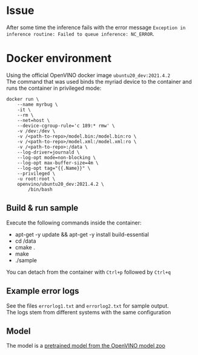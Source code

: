 # Issue
After some time the inference fails with the error message `Exception in inference routine: Failed to queue inference: NC_ERROR`.

# Docker environment
Using the official OpenVINO docker image `ubuntu20_dev:2021.4.2`  
The command that was used binds the myriad device to the container and runs the container in privileged mode:  
```
docker run \
    --name myrbug \
    -it \
    --rm \
    --net=host \
    --device-cgroup-rule='c 189:* rmw' \
    -v /dev:/dev \
    -v /<path-to-repo>/model.bin:/model.bin:ro \
    -v /<path-to-repo>/model.xml:/model.xml:ro \
    -v /<path-to-repo>:/data \
    --log-driver=journald \
    --log-opt mode=non-blocking \
    --log-opt max-buffer-size=4m \
    --log-opt tag="{{.Name}}" \
    --privileged \
    -u root:root \
    openvino/ubuntu20_dev:2021.4.2 \
        /bin/bash
```

## Build & run sample
Execute the following commands inside the container:  
- apt-get -y update && apt-get -y install build-essential
- cd /data
- cmake .
- make
- ./sample

You can detach from the container with `Ctrl+p` followed by `Ctrl+q`  

## Example error logs
See the files `errorlog1.txt` and `errorlog2.txt` for sample output.  
The logs stem from different systems with the same configuration

## Model
The model is a [pretrained model from the OpenVINO model zoo](https://github.com/openvinotoolkit/open_model_zoo/tree/master/models/intel/person-detection-0200)
